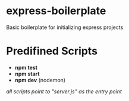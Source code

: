 # express-boilerplate
Basic boilerplate for initializing express projects

# Predifined Scripts
 
* **npm test** 
* **npm start**
* **npm dev** (nodemon)

_all scripts point to "server.js" as the entry point_
